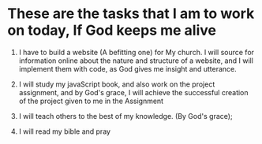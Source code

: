 # These are the tasks that I am to work on today, If God keeps me alive

1. I have to build a website (A befitting one) for My church. I will source for information online about the nature and structure of a website, and I will implement them with code, as God gives me insight and utterance.

2. I will study my javaScript book, and also work on the project assignment, and by God's grace, I will achieve the successful creation of the project given to me in the Assignment

3. I will teach others to the best of my knowledge. (By God's grace);

4. I will read my bible and pray 